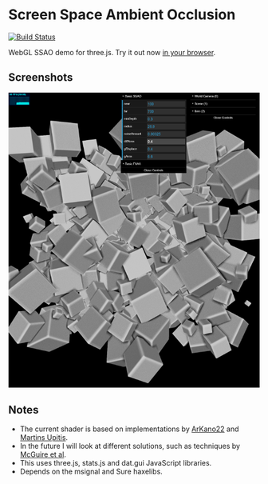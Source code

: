 # Screen Space Ambient Occlusion

[![Build Status](https://img.shields.io/travis/Tw1ddle/Screen-Space-Ambient-Occlusion.svg?style=flat-square)](https://travis-ci.org/Tw1ddle/Screen-Space-Ambient-Occlusion)

WebGL SSAO demo for three.js. Try it out now [in your browser](http://tw1ddle.github.io/Screen-Space-Ambient-Occlusion/).

## Screenshots ##

![Screenshot](screenshots/screenshot2.png?raw=true "Screen Space Ambient Occlusion Screenshot 2")

## Notes
* The current shader is based on implementations by [ArKano22](http://www.gamedev.net/topic/550699-ssao-no-halo-artifacts/) and [Martins Upitis](http://devlog-martinsh.blogspot.tw/search/label/SSAO/).
* In the future I will look at different solutions, such as techniques by [McGuire et al](http://graphics.cs.williams.edu/papers/SAOHPG12/).
* This uses three.js, stats.js and dat.gui JavaScript libraries.
* Depends on the msignal and Sure haxelibs.